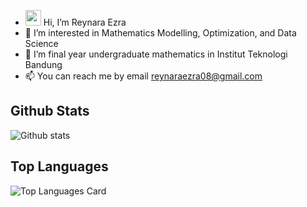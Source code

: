 - <a href="https://www.gautamkrishnar.com/"><img src="https://media.giphy.com/media/hvRJCLFzcasrR4ia7z/giphy.gif" width="25px"></a> Hi, I’m Reynara Ezra
- 👀 I’m interested in Mathematics Modelling, Optimization, and Data Science
- 🌱 I’m final year undergraduate mathematics in Institut Teknologi Bandung
- 📫 You can reach me by email reynaraezra08@gmail.com

## Github Stats
![Github stats](https://github-readme-stats.vercel.app/api?username=ReynaraEzra&theme=dark&show_icons=true&count_private=true) <br>

## Top Languages
![Top Languages Card](https://github-readme-stats.vercel.app/api/top-langs/?username=ReynaraEzra&theme=dark&show_icons=true&count_private=true)

<!---
ReynaraEzra/ReynaraEzra is a ✨ special ✨ repository because its `README.md` (this file) appears on your GitHub profile.
You can click the Preview link to take a look at your changes.
--->
